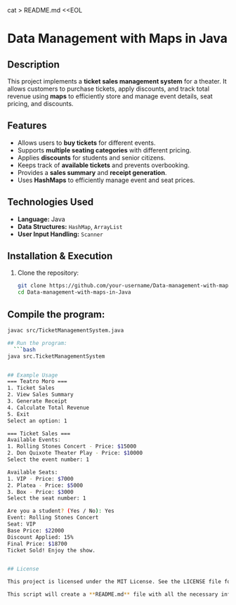 cat > README.md <<EOL
# Data Management with Maps in Java

## Description
This project implements a **ticket sales management system** for a theater. It allows customers to purchase tickets, apply discounts, and track total revenue using **maps** to efficiently store and manage event details, seat pricing, and discounts.

## Features
- Allows users to **buy tickets** for different events.
- Supports **multiple seating categories** with different pricing.
- Applies **discounts** for students and senior citizens.
- Keeps track of **available tickets** and prevents overbooking.
- Provides a **sales summary** and **receipt generation**.
- Uses **HashMaps** to efficiently manage event and seat prices.

## Technologies Used
- **Language:** Java
- **Data Structures:** `HashMap`, `ArrayList`
- **User Input Handling:** `Scanner`

## Installation & Execution
1. Clone the repository:
   ```bash
   git clone https://github.com/your-username/Data-management-with-maps-in-Java.git
   cd Data-management-with-maps-in-Java

## Compile the program:
  ```bash
  javac src/TicketManagementSystem.java 
  
## Run the program:
    ```bash
  java src.TicketManagementSystem


## Example Usage
=== Teatro Moro ===
1. Ticket Sales
2. View Sales Summary
3. Generate Receipt
4. Calculate Total Revenue
5. Exit
Select an option: 1

=== Ticket Sales ===
Available Events:
1. Rolling Stones Concert - Price: $15000
2. Don Quixote Theater Play - Price: $10000
Select the event number: 1

Available Seats:
1. VIP - Price: $7000
2. Platea - Price: $5000
3. Box - Price: $3000
Select the seat number: 1

Are you a student? (Yes / No): Yes
Event: Rolling Stones Concert
Seat: VIP
Base Price: $22000
Discount Applied: 15%
Final Price: $18700
Ticket Sold! Enjoy the show.


## License

This project is licensed under the MIT License. See the LICENSE file for details.

This script will create a **README.md** file with all the necessary information in **one execution**. 🚀 Let me know if you need modifications!






